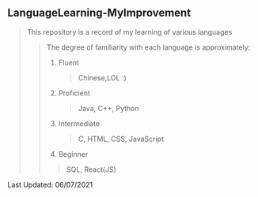 ## LanguageLearning-MyImprovement

> This repository is a record of my learning of various languages
>
> > The degree of familiarity with each language is approximately:
> >
> > 1. Fluent
> >
> >    >Chinese,LOL :)
> >
> > 2. Proficient
> >
> >    > Java, C++, Python
> >
> > 3. Intermediate
> >
> >    > C, HTML, CSS, JavaScript
> >
> > 4.  Beginner
> >
> >    > SQL, React(JS)

Last Updated: 06/07/2021

